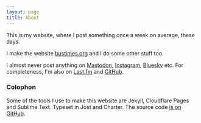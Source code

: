 ```yaml
---
layout: page
title: About
---
```


This is my website, where I post something once a week on average, these days.

I make the website [bustimes.org](https://bustimes.org) and I do some other stuff too.

I almost never post anything on
<a rel="me" href="https://mastodon.social/@jgoodwin">Mastodon</a>,
<a rel="me" href="https://www.instagram.com/jclgoodwin/">Instagram</a>,
<a rel="me" href="https://bsky.app/profile/jclg.uk">Bluesky</a> etc.
For completeness, I'm also on
<a rel="me" href="https://www.last.fm/user/jclgoodwin">Last.fm</a>
and <a rel="me" href="https://github.com/jclgoodwin">GitHub</a>.

### Colophon

Some of the tools I use to make this website are Jekyll, Cloudflare Pages and Sublime Text. Typeset in Jost and Charter. The source code [is on GitHub](https://github.com/jclgoodwin/joshuagoodw.in).
